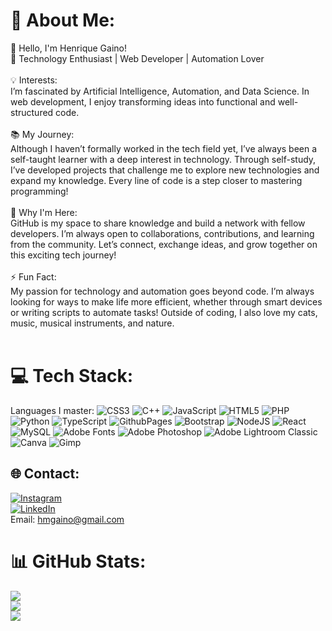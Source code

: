 # 💫 About Me:
👋 Hello, I'm Henrique Gaino!<br>🌟 Technology Enthusiast | Web Developer | Automation Lover<br><br>💡 Interests:<br>I’m fascinated by Artificial Intelligence, Automation, and Data Science. In web development, I enjoy transforming ideas into functional and well-structured code.<br><br>📚 My Journey:<br>Although I haven’t formally worked in the tech field yet, I’ve always been a self-taught learner with a deep interest in technology. Through self-study, I’ve developed projects that challenge me to explore new technologies and expand my knowledge. Every line of code is a step closer to mastering programming!<br><br>🚀 Why I'm Here:<br>GitHub is my space to share knowledge and build a network with fellow developers. I’m always open to collaborations, contributions, and learning from the community. Let’s connect, exchange ideas, and grow together on this exciting tech journey!<br><br>⚡ Fun Fact:<br>My passion for technology and automation goes beyond code. I’m always looking for ways to make life more efficient, whether through smart devices or writing scripts to automate tasks! Outside of coding, I also love my cats, music, musical instruments, and nature.<br><br>


# 💻 Tech Stack:
Languages I master: 
![CSS3](https://img.shields.io/badge/css3-%231572B6.svg?style=for-the-badge&logo=css3&logoColor=white) ![C++](https://img.shields.io/badge/c++-%2300599C.svg?style=for-the-badge&logo=c%2B%2B&logoColor=white) ![JavaScript](https://img.shields.io/badge/javascript-%23323330.svg?style=for-the-badge&logo=javascript&logoColor=%23F7DF1E) ![HTML5](https://img.shields.io/badge/html5-%23E34F26.svg?style=for-the-badge&logo=html5&logoColor=white) ![PHP](https://img.shields.io/badge/php-%23777BB4.svg?style=for-the-badge&logo=php&logoColor=white) ![Python](https://img.shields.io/badge/python-3670A0?style=for-the-badge&logo=python&logoColor=ffdd54) ![TypeScript](https://img.shields.io/badge/typescript-%23007ACC.svg?style=for-the-badge&logo=typescript&logoColor=white) ![GithubPages](https://img.shields.io/badge/github%20pages-121013?style=for-the-badge&logo=github&logoColor=white) ![Bootstrap](https://img.shields.io/badge/bootstrap-%238511FA.svg?style=for-the-badge&logo=bootstrap&logoColor=white) ![NodeJS](https://img.shields.io/badge/node.js-6DA55F?style=for-the-badge&logo=node.js&logoColor=white) ![React](https://img.shields.io/badge/react-%2320232a.svg?style=for-the-badge&logo=react&logoColor=%2361DAFB) ![MySQL](https://img.shields.io/badge/mysql-4479A1.svg?style=for-the-badge&logo=mysql&logoColor=white) ![Adobe Fonts](https://img.shields.io/badge/Adobe%20Fonts-000B1D.svg?style=for-the-badge&logo=Adobe%20Fonts&logoColor=white) ![Adobe Photoshop](https://img.shields.io/badge/adobe%20photoshop-%2331A8FF.svg?style=for-the-badge&logo=adobe%20photoshop&logoColor=white) ![Adobe Lightroom Classic](https://img.shields.io/badge/Adobe%20Lightroom%20Classic-31A8FF.svg?style=for-the-badge&logo=Adobe%20Lightroom%20Classic&logoColor=white) ![Canva](https://img.shields.io/badge/Canva-%2300C4CC.svg?style=for-the-badge&logo=Canva&logoColor=white) ![Gimp](https://img.shields.io/badge/Gimp-657D8B?style=for-the-badge&logo=gimp&logoColor=FFFFFF)

## 🌐 Contact:
[![Instagram](https://img.shields.io/badge/Instagram-%23E4405F.svg?logo=Instagram&logoColor=white)](https://instagram.com/henrique_gaino)<br>[![LinkedIn](https://img.shields.io/badge/LinkedIn-%230077B5.svg?logo=linkedin&logoColor=white)](https://www.linkedin.com/in/henrique-morais-gaino-8b5b8317a/)<br>Email: hmgaino@gmail.com

# 📊 GitHub Stats:
![](https://github-readme-stats.vercel.app/api?username=henriquegaino&theme=dark&hide_border=false&include_all_commits=false&count_private=false)<br/>
![](https://github-readme-streak-stats.herokuapp.com/?user=henriquegaino&theme=dark&hide_border=false)<br/>
![](https://github-readme-stats.vercel.app/api/top-langs/?username=henriquegaino&theme=dark&hide_border=false&include_all_commits=false&count_private=false&layout=compact)
